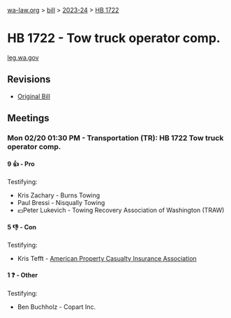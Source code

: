 [wa-law.org](/) > [bill](/bill/) > [2023-24](/bill/2023-24/) > [HB 1722](/bill/2023-24/hb/1722/)

# HB 1722 - Tow truck operator comp.
[leg.wa.gov](https://app.leg.wa.gov/billsummary?BillNumber=1722&Year=2023&Initiative=false)

## Revisions
* [Original Bill](1/)

## Meetings
### Mon 02/20 01:30 PM - Transportation (TR): HB 1722 Tow truck operator comp.
#### 9 👍 - Pro
Testifying:
* Kris Zachary - Burns Towing
* Paul Bressi - Nisqually Towing
* 💵Peter Lukevich - Towing Recovery Association of Washington (TRAW)

#### 5 👎 - Con
Testifying:
* Kris Tefft - [American Property Casualty Insurance Association](/org/american_property_casualty_insurance_association/)

#### 1 ❓ - Other
Testifying:
* Ben Buchholz - Copart Inc.
